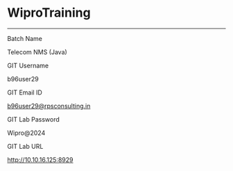 # WiproTraining
--------

Batch Name

Telecom NMS (Java)

GIT Username

b96user29

GIT Email ID

b96user29@rpsconsulting.in

GIT Lab Password

Wipro@2024

GIT Lab URL

http://10.10.16.125:8929
